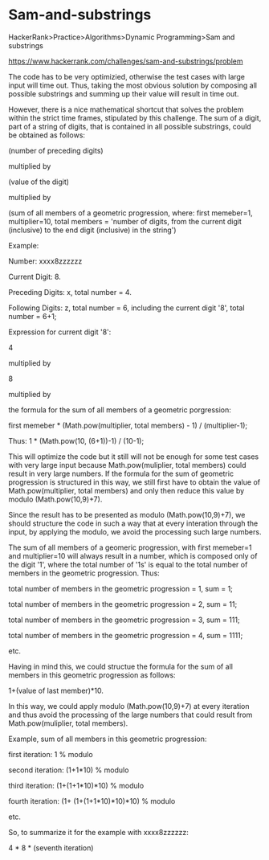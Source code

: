 
# Sam-and-substrings

HackerRank>Practice>Algorithms>Dynamic Programming>Sam and substrings

https://www.hackerrank.com/challenges/sam-and-substrings/problem

The code has to be very optimizied, otherwise the test cases with large input will time out.
Thus, taking the most obvious solution by composing all possible substrings and summing up their value will result in time out.

However, there is a nice mathematical shortcut that solves the problem within the strict time frames, stipulated by this challenge.
The sum of a digit, part of a string of digits, that is contained in all possible substrings, could be obtained as follows:

(number of preceding digits) 

multiplied by

(value of the digit) 

multiplied by

(sum of all members of a geometric progression, where: 
first memeber=1, multiplier=10, total members = 'number of digits, from the current digit (inclusive) to the end digit (inclusive) in the string')

Example: 

Number: xxxx8zzzzzz

Current Digit: 8.

Preceding Digits: x, total number = 4.

Following Digits: z, total number = 6, including the current digit '8', total number = 6+1;

Expression for current digit '8': 


4 

multiplied by

8

multiplied by 

the formula for the sum of all members of a geometric porgression: 

first memeber * (Math.pow(multiplier, total members) - 1) / (multiplier-1);

Thus:  1 * (Math.pow(10, (6+1))-1) / (10-1);

This will optimize the code but it still will not be enough for some test cases with very large input
because Math.pow(muliplier, total members) could result in very large numbers. If the formula
for the sum of geometric progression is structured in this way, we still first have to obtain the value of
Math.pow(multiplier, total members) and only then reduce this value by modulo (Math.pow(10,9)+7).

Since the result has to be presented as modulo (Math.pow(10,9)+7), we should structure 
the code in such a way that at every interation through the input, by applying the modulo, 
we avoid the processing such large numbers. 

The sum of all members of a geomeric progression, with first memeber=1 and multiplier=10
will always result in a number, which is composed only of the digit '1', where the total number of '1s'
is equal to the total number of members in the geometric progression. Thus: 

total number of members in the geometric progression = 1, sum = 1;

total number of members in the geometric progression = 2, sum = 11;

total number of members in the geometric progression = 3, sum = 111;

total number of members in the geometric progression = 4, sum = 1111;

etc.

Having in mind this, we could structue the formula for the sum of all members in this geometric progression as follows:

1+(value of last member)*10. 

In this way, we could apply modulo (Math.pow(10,9)+7) at every iteration and thus avoid the processing 
of the large numbers that could result from Math.pow(muliplier, total members).

Example, sum of all members in this geometric progression:

first iteration:          1 % modulo

second iteration:         (1+1*10) % modulo

third iteration:          (1+(1+1*10)*10) % modulo

fourth iteration:         (1+ (1+(1+1*10)*10)*10) % modulo

etc.

So, to summarize it for the example with xxxx8zzzzzz:

4 * 8 * (seventh iteration)






